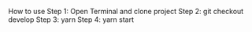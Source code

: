 How to use 
Step 1: Open Terminal and clone project
Step 2: git checkout develop 
Step 3: yarn 
Step 4: yarn start
